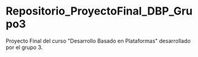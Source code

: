 # Repositorio_ProyectoFinal_DBP_Grupo3
Proyecto Final del curso "Desarrollo Basado en Plataformas" desarrollado por el grupo 3.

